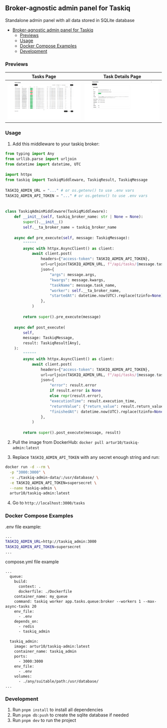 ## Broker-agnostic admin panel for Taskiq

Standalone admin panel with all data stored in SQLite database


- [Broker-agnostic admin panel for Taskiq](#broker-agnostic-admin-panel-for-taskiq)
  - [Previews](#previews)
  - [Usage](#usage)
  - [Docker Compose Examples](#docker-compose-examples)
  - [Development](#development)

### Previews
Tasks Page | Task Details Page
:-------------------------:|:-------------------------:
![Alt text](./docs/images/preview1.png) | ![Alt text](./docs/images/preview2.png)

### Usage

1) Add this middleware to your taskiq broker:

```python
from typing import Any
from urllib.parse import urljoin
from datetime import datetime, UTC

import httpx
from taskiq import TaskiqMiddleware, TaskiqResult, TaskiqMessage

TASKIQ_ADMIN_URL = "..." # or os.getenv() to use .env vars
TASKIQ_ADMIN_API_TOKEN = "..." # or os.getenv() to use .env vars


class TaskiqAdminMiddleware(TaskiqMiddleware):
    def __init__(self, taskiq_broker_name: str | None = None):
        super().__init__()
        self.__ta_broker_name = taskiq_broker_name

    async def pre_execute(self, message: TaskiqMessage):
        """"""
        async with httpx.AsyncClient() as client:
            await client.post(
                headers={"access-token": TASKIQ_ADMIN_API_TOKEN},
                url=urljoin(TASKIQ_ADMIN_URL, f"/api/tasks/{message.task_id}/started"),
                json={
                    "args": message.args,
                    "kwargs": message.kwargs,
                    "taskName": message.task_name,
                    "worker": self.__ta_broker_name,
                    "startedAt": datetime.now(UTC).replace(tzinfo=None).isoformat(),
                },
            )

        return super().pre_execute(message)

    async def post_execute(
        self,
        message: TaskiqMessage,
        result: TaskiqResult[Any],
    ):
        """"""
        async with httpx.AsyncClient() as client:
            await client.post(
                headers={"access-token": TASKIQ_ADMIN_API_TOKEN},
                url=urljoin(TASKIQ_ADMIN_URL, f"/api/tasks/{message.task_id}/executed"),
                json={
                    "error": result.error
                    if result.error is None
                    else repr(result.error),
                    "executionTime": result.execution_time,
                    "returnValue": {"return_value": result.return_value},
                    "finishedAt": datetime.now(UTC).replace(tzinfo=None).isoformat(),
                },
            )

        return super().post_execute(message, result)
```

2) Pull the image from DockerHub: `docker pull artur10/taskiq-admin:latest`

3) Replace `TASKIQ_ADMIN_API_TOKEN` with any secret enough string and run:
```bash
docker run -d --rm \
  -p "3000:3000" \
  -v ./taskiq-admin-data/:/usr/database/ \
  -e TASKIQ_ADMIN_API_TOKEN=supersecret \
  --name taskiq-admin \
  artur10/taskiq-admin:latest
```

4) Go to `http://localhost:3000/tasks`

### Docker Compose Examples

.env file example:
```bash
...
TASKIQ_ADMIN_URL=http://taskiq_admin:3000
TASKIQ_ADMIN_API_TOKEN=supersecret
...
```

compose.yml file example
```shell
...
  queue:
    build:
      context: .
      dockerfile: ./Dockerfile
    container_name: my_queue
    command: taskiq worker app.tasks.queue:broker --workers 1 --max-async-tasks 20
    env_file:
      - .env
    depends_on:
      - redis
      - taskiq_admin

  taskiq_admin:
    image: artur10/taskiq-admin:latest
    container_name: taskiq_admin
    ports:
      - 3000:3000
    env_file:
      - .env
    volumes:
      - ./any/suitable/path:/usr/database/
...
```

### Development
1) Run `pnpm install` to install all dependencies
2) Run `pnpm db:push` to create the sqlite database if needed
3) Run `pnpm dev` to run the project